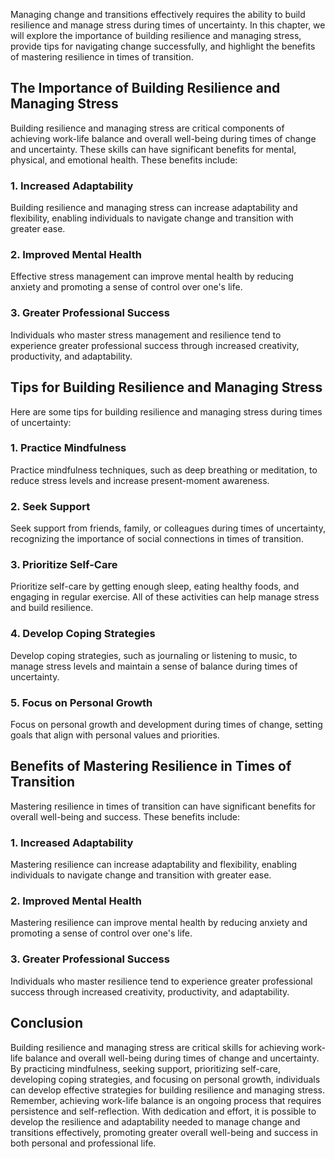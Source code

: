 
Managing change and transitions effectively requires the ability to build resilience and manage stress during times of uncertainty. In this chapter, we will explore the importance of building resilience and managing stress, provide tips for navigating change successfully, and highlight the benefits of mastering resilience in times of transition.

The Importance of Building Resilience and Managing Stress
---------------------------------------------------------

Building resilience and managing stress are critical components of achieving work-life balance and overall well-being during times of change and uncertainty. These skills can have significant benefits for mental, physical, and emotional health. These benefits include:

### 1. Increased Adaptability

Building resilience and managing stress can increase adaptability and flexibility, enabling individuals to navigate change and transition with greater ease.

### 2. Improved Mental Health

Effective stress management can improve mental health by reducing anxiety and promoting a sense of control over one's life.

### 3. Greater Professional Success

Individuals who master stress management and resilience tend to experience greater professional success through increased creativity, productivity, and adaptability.

Tips for Building Resilience and Managing Stress
------------------------------------------------

Here are some tips for building resilience and managing stress during times of uncertainty:

### 1. Practice Mindfulness

Practice mindfulness techniques, such as deep breathing or meditation, to reduce stress levels and increase present-moment awareness.

### 2. Seek Support

Seek support from friends, family, or colleagues during times of uncertainty, recognizing the importance of social connections in times of transition.

### 3. Prioritize Self-Care

Prioritize self-care by getting enough sleep, eating healthy foods, and engaging in regular exercise. All of these activities can help manage stress and build resilience.

### 4. Develop Coping Strategies

Develop coping strategies, such as journaling or listening to music, to manage stress levels and maintain a sense of balance during times of uncertainty.

### 5. Focus on Personal Growth

Focus on personal growth and development during times of change, setting goals that align with personal values and priorities.

Benefits of Mastering Resilience in Times of Transition
-------------------------------------------------------

Mastering resilience in times of transition can have significant benefits for overall well-being and success. These benefits include:

### 1. Increased Adaptability

Mastering resilience can increase adaptability and flexibility, enabling individuals to navigate change and transition with greater ease.

### 2. Improved Mental Health

Mastering resilience can improve mental health by reducing anxiety and promoting a sense of control over one's life.

### 3. Greater Professional Success

Individuals who master resilience tend to experience greater professional success through increased creativity, productivity, and adaptability.

Conclusion
----------

Building resilience and managing stress are critical skills for achieving work-life balance and overall well-being during times of change and uncertainty. By practicing mindfulness, seeking support, prioritizing self-care, developing coping strategies, and focusing on personal growth, individuals can develop effective strategies for building resilience and managing stress. Remember, achieving work-life balance is an ongoing process that requires persistence and self-reflection. With dedication and effort, it is possible to develop the resilience and adaptability needed to manage change and transitions effectively, promoting greater overall well-being and success in both personal and professional life.
